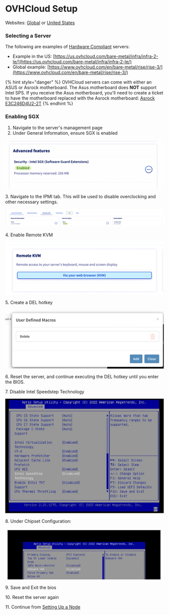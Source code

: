 # OVHCloud Setup

Websites: [Global](https://www.ovhcloud.com/en/) or [United States](https://us.ovhcloud.com/)

### Selecting a Server

The following are examples of [Hardware Compliant](../hardware-compliance.md) servers:

* Example in the US: [https://us.ovhcloud.com/bare-metal/infra/infra-2-le/](https://us.ovhcloud.com/bare-metal/infra/infra-2-le/)
* Global example: [https://www.ovhcloud.com/en/bare-metal/rise/rise-3/](https://www.ovhcloud.com/en/bare-metal/rise/rise-3/)

{% hint style="danger" %}
OVHCloud servers can come with either an ASUS or Asrock motherboard. The Asus motherboard does **NOT** support Intel SPS. If you receive the Asus motherboard, you'll need to create a ticket to have the motherboard replaced with the Asrock motherboard:  [Asrock E3C246D4U2-2T](https://www.asrockrack.com/general/productdetail.asp?Model=E3C246D4U2-2T#Specifications)
{% endhint %}

### Enabling SGX

1. Navigate to the server's management page
2. Under General Information, ensure SGX is enabled

![Enable SGX](<../../.gitbook/assets/Screen Shot 2022-07-03 at 10.30.42 AM.png>)

3\. Navigate to the IPMI tab. This will be used to disable overclocking and other necessary settings.

![IPMI Console Selection](<../../.gitbook/assets/image (5).png>)

4\. Enable Remote KVM

![](<../../.gitbook/assets/image (2) (1).png>)

5\. Create a DEL hotkey

![DEL hotkey](<../../.gitbook/assets/image (4).png>)

6\. Reset the server, and continue executing the DEL hotkey until you enter the BIOS.

7\. Disable Intel Speedstep Technology

![Intel SpeedStep](<../../.gitbook/assets/image (1) (1).png>)

8\. Under Chipset Configuration:

![BIOS Settings](<../../.gitbook/assets/Screen Shot 2022-07-03 at 7.20.33 PM.png>)

9\. Save and Exit the bios

10\. Reset the server again

11\. Continue from [Setting Up a Node](../node-setup/)
